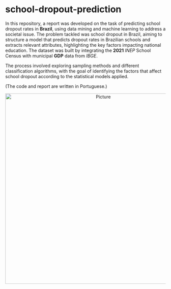 # school-dropout-prediction

In this repository, a report was developed on the task of predicting school dropout rates in **Brazil**, using data mining and machine learning to address a societal issue. The problem tackled was school dropout in Brazil, aiming to structure a model that predicts dropout rates in Brazilian schools and extracts relevant attributes, highlighting the key factors impacting national education. The dataset was built by integrating the **2021** *INEP* School Census with municipal **GDP** data from *IBGE*.

The process involved exploring sampling methods and different classification algorithms, with the goal of identifying the factors that affect school dropout according to the statistical models applied.

(The code and report are written in Portuguese.)

<div align = "center">
        <img src="img/Map.png" 
                alt="Picture" 
                width="auto" 
                height="600" 
                style="display: block; margin: 0 auto" />
</div>
